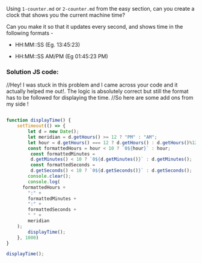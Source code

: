 Using `1-counter.md` or `2-counter.md` from the easy section, can you create a
clock that shows you the current machine time?

Can you make it so that it updates every second, and shows time in the following formats - 

 - HH:MM::SS (Eg. 13:45:23)

 - HH:MM::SS AM/PM (Eg 01:45:23 PM)

### Solution JS code:
//Hey! I was stuck in this problem and I came across your code and it actually helped me out!. The logic is absolutely correct but still the format has to be followed for displaying the time.
//So here are some add ons from my side !

```js

function displayTime() {
    setTimeout(() => {
        let d = new Date();
        let meridian = d.getHours() >= 12 ? "PM" : "AM";
        let hour = d.getHours() === 12 ? d.getHours() : d.getHours()%12;
        const formattedHours = hour < 10 ? `0${hour}` : hour;
         const formattedMinutes =
         d.getMinutes() < 10 ? `0${d.getMinutes()}` : d.getMinutes();
         const formattedSeconds =
         d.getSeconds() < 10 ? `0${d.getSeconds()}` : d.getSeconds();
        console.clear();
        console.log(
      formattedHours +
        ":" +
        formattedMinutes +
        ":" +
        formattedSeconds +
        " " +
        meridian
    );
        displayTime();
    }, 1000)
}

displayTime();

```
